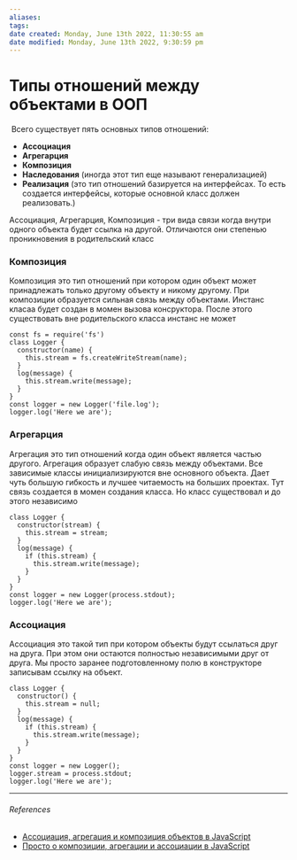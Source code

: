 ```yaml
---
aliases: 
tags: 
date created: Monday, June 13th 2022, 11:30:55 am
date modified: Monday, June 13th 2022, 9:30:59 pm
---
```


# Типы отношений между объектами в ООП

 Всего существует пять основных типов отношений:  
- **Ассоциация**  
- **Агрегарция**  
- **Композиция**  
- **Наследования** (иногда этот тип еще называют генерализацией)  
- **Реализация** (это тип отношений базируется на интерфейсах. То есть создается интерфейсы, которые основной класс должен реализовать.)

Ассоциация, Агрегарция, Композиция - три вида связи когда внутри одного объекта будет ссылка на другой.
Отличаются они степенью проникновения в родительский класс

### Композиция

Композиция это тип отношений при котором один объект может принадлежать только другому объекту и никому другому. При композиции образуется сильная связь между объектами. Инстанс класаа будет создан в момен вызова консруктора. После этого существовать вне родительского класса инстанс не может

```
const fs = require('fs')
class Logger {
  constructor(name) {
    this.stream = fs.createWriteStream(name);
  }
  log(message) {
    this.stream.write(message);
  }
}
const logger = new Logger('file.log');
logger.log('Here we are');
```

### Агрегарция

Агрегация это тип отношений когда один объект является частью другого. Агрегация образует слабую связь между объектами. Все зависимые классы инициализируются вне основного объекта. Дает чуть большую гибкость и лучшее читаемость на больших проектах.
Тут связь создается в момен создания класса. Но класс существовал и до этого независимо

```
class Logger {
  constructor(stream) {
    this.stream = stream;
  }
  log(message) {
    if (this.stream) {
      this.stream.write(message);
    }
  }
}
const logger = new Logger(process.stdout);
logger.log('Here we are');
```

### Ассоциация

Ассоциация это такой тип при котором объекты будут ссылаться друг на друга. При этом они остаются полностью независимыми друг от друга.
Мы просто заранее подготовленному полю в конструкторе записывам ссылку на объект.

```
class Logger {
  constructor() {
    this.stream = null;
  }
  log(message) {
    if (this.stream) {
      this.stream.write(message);
    }
  }
}
const logger = new Logger();
logger.stream = process.stdout;
logger.log('Here we are');
```

---

###### References

- [Ассоциация, агрегация и композиция объектов в JavaScript](https://www.youtube.com/watch?v=tOIcBrzezK0)
- [Просто о композиции, агрегации и ассоциации в JavaScript](https://webdevblog.ru/prosto-o-kompozicii-agregacii-i-associacii-v-javascript/)
